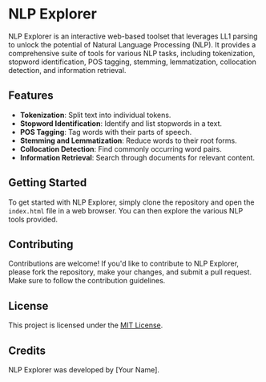 # NLP Explorer

NLP Explorer is an interactive web-based toolset that leverages LL1 parsing to unlock the potential of Natural Language Processing (NLP). It provides a comprehensive suite of tools for various NLP tasks, including tokenization, stopword identification, POS tagging, stemming, lemmatization, collocation detection, and information retrieval.

## Features

- **Tokenization**: Split text into individual tokens.
- **Stopword Identification**: Identify and list stopwords in a text.
- **POS Tagging**: Tag words with their parts of speech.
- **Stemming and Lemmatization**: Reduce words to their root forms.
- **Collocation Detection**: Find commonly occurring word pairs.
- **Information Retrieval**: Search through documents for relevant content.

## Getting Started

To get started with NLP Explorer, simply clone the repository and open the `index.html` file in a web browser. You can then explore the various NLP tools provided.

## Contributing

Contributions are welcome! If you'd like to contribute to NLP Explorer, please fork the repository, make your changes, and submit a pull request. Make sure to follow the contribution guidelines.

## License

This project is licensed under the [MIT License](LICENSE).

## Credits

NLP Explorer was developed by [Your Name].
